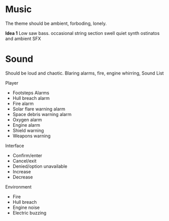 # Music
The theme should be ambient, forboding, lonely.


**Idea 1**
Low saw bass.
occasional string section swell
quiet synth ostinatos and ambient SFX

# Sound
Should be loud and chaotic. Blaring alarms, fire, engine whirring, 
Sound List

Player
- Footsteps
Alarms
- Hull breach alarm
- Fire alarm
- Solar flare warning alarm
- Space debris warning alarm
- Oxygen alarm
- Engine alarm
- Shield warning
- Weapons warning

Interface
- Confirm/enter
- Cancel/exit
- Denied/option unavailable
- Increase
- Decrease

Environment
- Fire
- Hull breach
- Engine noise
- Electric buzzing